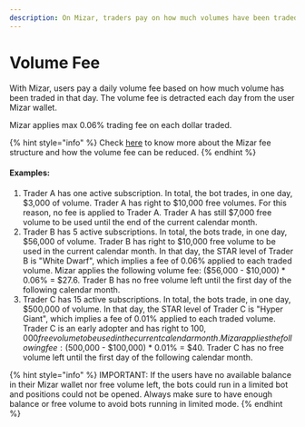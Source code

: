 ```yaml
---
description: On Mizar, traders pay on how much volumes have been traded on a daily basis.
---
```


# Volume Fee



With Mizar, users pay a daily volume fee based on how much volume has been traded in that day. The volume fee is detracted each day from the user Mizar wallet.

Mizar applies max 0.06% trading fee on each dollar traded.&#x20;

{% hint style="info" %}
Check [here](../star-program-fees-reduction.md) to know more about the Mizar fee structure and how the volume fee can be reduced.
{% endhint %}

#### Examples:

1. Trader A has one active subscription. In total, the bot trades, in one day, $3,000 of volume. Trader A has right to $10,000 free volumes. For this reason, no fee is applied to Trader A. Trader A has still $7,000 free volume to be used until the end of the current calendar month.
2. Trader B has 5 active subscriptions. In total, the bots trade, in one day, $56,000 of volume. Trader B has right to $10,000 free volume to be used in the current calendar month. In that day, the STAR level of Trader B is "White Dwarf", which implies a fee of 0.06% applied to each traded volume. Mizar applies the following volume fee: ($56,000 - $10,000) \* 0.06% = $27.6. Trader B has no free volume left until the first day of the following calendar month.
3. Trader C has 15 active subscriptions. In total, the bots trade, in one day, $500,000 of volume. In that day, the STAR level of Trader C is "Hyper Giant", which implies a fee of 0.01% applied to each traded volume. Trader C is an early adopter and has right to $100,000 free volume to be used in the current calendar month. Mizar applies the following fee: ($500,000 - $100,000) \* 0.01% = $40. Trader C has no free volume left until the first day of the following calendar month.

{% hint style="info" %}
IMPORTANT: If the users have no available balance in their Mizar wallet nor free volume left, the bots could run in a limited bot and positions could not be opened. Always make sure to have enough balance or free volume to avoid bots running in limited mode.
{% endhint %}
